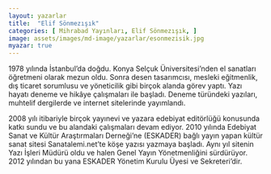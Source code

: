 ```yaml
---
layout: yazarlar
title:  "Elif Sönmezışık"
categories: [ Mihrabad Yayınları, Elif Sönmezışık, ]
image: assets/images/md-image/yazarlar/esonmezisik.jpg
myazar: true
---
```


1978 yılında İstanbul’da doğdu. Konya Selçuk Üniversitesi’nden el sanatları öğretmeni olarak mezun oldu. Sonra desen tasarımcısı, mesleki eğitmenlik, dış ticaret sorumlusu ve yöneticilik gibi birçok alanda görev yaptı. Yazı hayatı deneme ve hikâye çalışmaları ile başladı. Deneme türündeki yazıları, muhtelif dergilerde ve internet sitelerinde yayımlandı.

2008 yılı itibariyle birçok yayınevi ve yazara edebiyat editörlüğü konusunda katkı sundu ve bu alandaki çalışmaları devam ediyor. 2010 yılında Edebiyat Sanat ve Kültür Araştırmaları Derneği’ne (ESKADER) bağlı yayın yapan kültür sanat sitesi Sanatalemi.net’te köşe yazısı yazmaya başladı. Aynı yıl sitenin Yazı İşleri Müdürü oldu ve halen Genel Yayın Yönetmenliğini sürdürüyor. 2012 yılından bu yana ESKADER Yönetim Kurulu Üyesi ve Sekreteri’dir.